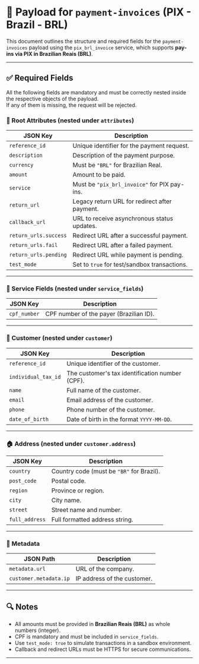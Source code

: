 # 📄 Payload for `payment-invoices` (PIX - Brazil - BRL)

This document outlines the structure and required fields for the `payment-invoices` payload using the `pix_brl_invoice` service, which supports **pay-ins via PIX in Brazilian Reais (BRL)**.

---

## ✅ Required Fields

All the following fields are mandatory and must be correctly nested inside the respective objects of the payload.  
If any of them is missing, the request will be rejected.

### 🧾 Root Attributes (nested under `attributes`)

| JSON Key             | Description                                                                 |
|----------------------|-----------------------------------------------------------------------------|
| `reference_id`       | Unique identifier for the payment request.                                  |
| `description`        | Description of the payment purpose.                                         |
| `currency`           | Must be `"BRL"` for Brazilian Real.                                         |
| `amount`             | Amount to be paid.                                                          |
| `service`            | Must be `"pix_brl_invoice"` for PIX pay-ins.                                |
| `return_url`         | Legacy return URL for redirect after payment.                               |
| `callback_url`       | URL to receive asynchronous status updates.                                 |
| `return_urls.success`| Redirect URL after a successful payment.                                    |
| `return_urls.fail`   | Redirect URL after a failed payment.                                        |
| `return_urls.pending`| Redirect URL while payment is pending.                                      |
| `test_mode`          | Set to `true` for test/sandbox transactions.                                |

---

### 🔐 Service Fields (nested under `service_fields`)

| JSON Key      | Description                             |
|---------------|-----------------------------------------|
| `cpf_number`  | CPF number of the payer (Brazilian ID). |

---

### 👤 Customer (nested under `customer`)

| JSON Key             | Description                                                             |
|----------------------|-------------------------------------------------------------------------|
| `reference_id`       | Unique identifier of the customer.                                      |
| `individual_tax_id`  | The customer's tax identification number (CPF).                         |
| `name`               | Full name of the customer.                                              |
| `email`              | Email address of the customer.                                          |
| `phone`              | Phone number of the customer.                                           |
| `date_of_birth`      | Date of birth in the format `YYYY-MM-DD`.                               |

---

### 🏠 Address (nested under `customer.address`)

| JSON Key         | Description                                                                 |
|------------------|-----------------------------------------------------------------------------|
| `country`        | Country code (must be `"BR"` for Brazil).                                   |
| `post_code`      | Postal code.                                                                |
| `region`         | Province or region.                                                         |
| `city`           | City name.                                                                  |
| `street`         | Street name and number.                                                     |
| `full_address`   | Full formatted address string.                                              |

---

### 🧩 Metadata

| JSON Path                     | Description                                                   |
|-------------------------------|---------------------------------------------------------------|
| `metadata.url`                | URL of the company.                                           |
| `customer.metadata.ip`        | IP address of the customer.                                   |

---

## 🔍 Notes

- All amounts must be provided in **Brazilian Reais (BRL)** as whole numbers (integer).
- CPF is mandatory and must be included in `service_fields`.
- Use `test_mode: true` to simulate transactions in a sandbox environment.
- Callback and redirect URLs must be HTTPS for secure communications.

---
